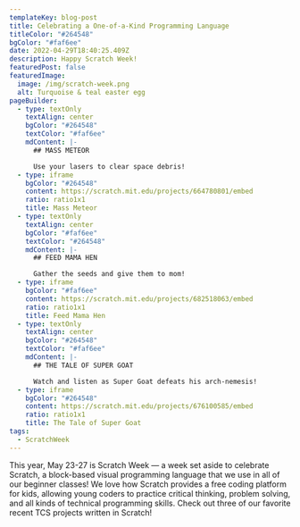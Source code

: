 ```yaml
---
templateKey: blog-post
title: Celebrating a One-of-a-Kind Programming Language
titleColor: "#264548"
bgColor: "#faf6ee"
date: 2022-04-29T18:40:25.409Z
description: Happy Scratch Week!
featuredPost: false
featuredImage:
  image: /img/scratch-week.png
  alt: Turquoise & teal easter egg
pageBuilder:
  - type: textOnly
    textAlign: center
    bgColor: "#264548"
    textColor: "#faf6ee"
    mdContent: |-
      ## MASS METEOR

      Use your lasers to clear space debris!
  - type: iframe
    bgColor: "#264548"
    content: https://scratch.mit.edu/projects/664780801/embed
    ratio: ratio1x1
    title: Mass Meteor
  - type: textOnly
    textAlign: center
    bgColor: "#faf6ee"
    textColor: "#264548"
    mdContent: |-
      ## FEED MAMA HEN

      Gather the seeds and give them to mom!
  - type: iframe
    bgColor: "#faf6ee"
    content: https://scratch.mit.edu/projects/682518063/embed
    ratio: ratio1x1
    title: Feed Mama Hen
  - type: textOnly
    textAlign: center
    bgColor: "#264548"
    textColor: "#faf6ee"
    mdContent: |-
      ## THE TALE OF SUPER GOAT

      Watch and listen as Super Goat defeats his arch-nemesis!
  - type: iframe
    bgColor: "#264548"
    content: https://scratch.mit.edu/projects/676100585/embed
    ratio: ratio1x1
    title: The Tale of Super Goat
tags:
  - ScratchWeek
---
```

This year, May 23-27 is Scratch Week — a week set aside to celebrate Scratch, a block-based visual programming language that we use in all of our beginner classes! We love how Scratch provides a free coding platform for kids, allowing young coders to practice critical thinking, problem solving, and all kinds of technical programming skills. Check out three of our favorite recent TCS projects written in Scratch!